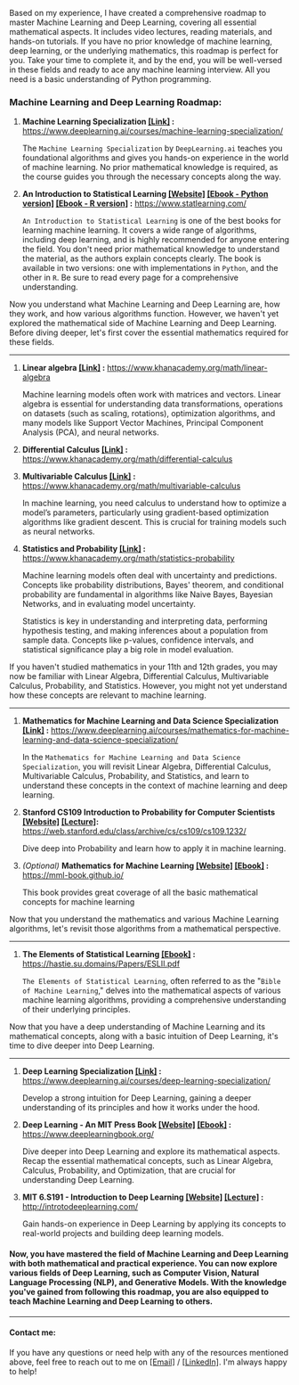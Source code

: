 Based on my experience, I have created a comprehensive roadmap to master Machine Learning and Deep Learning, covering all essential mathematical aspects. It includes video lectures, reading materials, and hands-on tutorials. If you have no prior knowledge of machine learning, deep learning, or the underlying mathematics, this roadmap is perfect for you. Take your time to complete it, and by the end, you will be well-versed in these fields and ready to ace any machine learning interview. All you need is a basic understanding of Python programming.

### Machine Learning and Deep Learning Roadmap:

1. **Machine Learning Specialization <a href="https://www.deeplearning.ai/courses/machine-learning-specialization/">[Link]</a> :** https://www.deeplearning.ai/courses/machine-learning-specialization/

   The `Machine Learning Specialization` by `DeepLearning.ai` teaches you foundational algorithms and gives you hands-on experience in the world of machine learning. No prior mathematical knowledge is required, as the course guides you through the necessary concepts along the way.

2. **An Introduction to Statistical Learning <a href="https://www.statlearning.com/">[Website]</a> <a href="https://hastie.su.domains/ISLP/ISLP_website.pdf.download.html">[Ebook - Python version]</a> <a href="https://hastie.su.domains/ISLR2/ISLRv2_corrected_June_2023.pdf.download.html">[Ebook - R version]</a> :** https://www.statlearning.com/

   `An Introduction to Statistical Learning` is one of the best books for learning machine learning. It covers a wide range of algorithms, including deep learning, and is highly recommended for anyone entering the field. You don't need prior mathematical knowledge to understand the material, as the authors explain concepts clearly. The book is available in two versions: one with implementations in `Python`, and the other in `R`. Be sure to read every page for a comprehensive understanding.

Now you understand what Machine Learning and Deep Learning are, how they work, and how various algorithms function. However, we haven't yet explored the mathematical side of Machine Learning and Deep Learning. Before diving deeper, let's first cover the essential mathematics required for these fields.

<hr>

1. **Linear algebra <a href="https://www.khanacademy.org/math/linear-algebra">[Link]</a> :** https://www.khanacademy.org/math/linear-algebra

   Machine learning models often work with matrices and vectors. Linear algebra is essential for understanding data transformations, operations on datasets (such as scaling, rotations), optimization algorithms, and many models like Support Vector Machines, Principal Component Analysis (PCA), and neural networks.

2. **Differential Calculus <a href="https://www.khanacademy.org/math/differential-calculus">[Link]</a> :** https://www.khanacademy.org/math/differential-calculus

3. **Multivariable Calculus <a href="https://www.khanacademy.org/math/multivariable-calculus">[Link]</a> :** https://www.khanacademy.org/math/multivariable-calculus

   In machine learning, you need calculus to understand how to optimize a model’s parameters, particularly using gradient-based optimization algorithms like gradient descent. This is crucial for training models such as neural networks.

4. **Statistics and Probability <a href="https://www.khanacademy.org/math/statistics-probability">[Link]</a> :** https://www.khanacademy.org/math/statistics-probability

   Machine learning models often deal with uncertainty and predictions. Concepts like probability distributions, Bayes' theorem, and conditional probability are fundamental in algorithms like Naive Bayes, Bayesian Networks, and in evaluating model uncertainty.

   Statistics is key in understanding and interpreting data, performing hypothesis testing, and making inferences about a population from sample data. Concepts like p-values, confidence intervals, and statistical significance play a big role in model evaluation.

If you haven't studied mathematics in your 11th and 12th grades, you may now be familiar with Linear Algebra, Differential Calculus, Multivariable Calculus, Probability, and Statistics. However, you might not yet understand how these concepts are relevant to machine learning.

<hr>

1. **Mathematics for Machine Learning and Data Science Specialization <a href="https://www.deeplearning.ai/courses/mathematics-for-machine-learning-and-data-science-specialization/">[Link]</a> :** https://www.deeplearning.ai/courses/mathematics-for-machine-learning-and-data-science-specialization/

   In the `Mathematics for Machine Learning and Data Science Specialization`, you will revisit Linear Algebra, Differential Calculus, Multivariable Calculus, Probability, and Statistics, and learn to understand these concepts in the context of machine learning and deep learning.

2. **Stanford CS109 Introduction to Probability for Computer Scientists <a href="https://web.stanford.edu/class/archive/cs/cs109/cs109.1232/">[Website]</a> <a href="https://youtube.com/playlist?list=PLoROMvodv4rOpr_A7B9SriE_iZmkanvUg&si=zFo6AVW3VACXL9qt">[Lecture]</a>:** https://web.stanford.edu/class/archive/cs/cs109/cs109.1232/

   Dive deep into Probability and learn how to apply it in machine learning.

3. _(Optional)_ **Mathematics for Machine Learning <a href="https://mml-book.github.io/">[Website]</a> <a href="https://mml-book.github.io/book/mml-book.pdf">[Ebook]</a> :** https://mml-book.github.io/

   This book provides great coverage of all the basic mathematical concepts for machine learning

Now that you understand the mathematics and various Machine Learning algorithms, let's revisit those algorithms from a mathematical perspective.

<hr>

1. **The Elements of Statistical Learning <a href="https://hastie.su.domains/Papers/ESLII.pdf">[Ebook]</a> :** https://hastie.su.domains/Papers/ESLII.pdf

   `The Elements of Statistical Learning`, often referred to as the "`Bible of Machine Learning`," delves into the mathematical aspects of various machine learning algorithms, providing a comprehensive understanding of their underlying principles.

Now that you have a deep understanding of Machine Learning and its mathematical concepts, along with a basic intuition of Deep Learning, it's time to dive deeper into Deep Learning.

<hr>

1. **Deep Learning Specialization <a href="https://www.deeplearning.ai/courses/deep-learning-specialization/">[Link]</a> :** https://www.deeplearning.ai/courses/deep-learning-specialization/

   Develop a strong intuition for Deep Learning, gaining a deeper understanding of its principles and how it works under the hood.

2. **Deep Learning - An MIT Press Book <a href="https://www.deeplearningbook.org/">[Website]</a> <a href="http://imlab.postech.ac.kr/dkim/class/csed514_2019s/DeepLearningBook.pdf">[Ebook]</a> :** https://www.deeplearningbook.org/

   Dive deeper into Deep Learning and explore its mathematical aspects. Recap the essential mathematical concepts, such as Linear Algebra, Calculus, Probability, and Optimization, that are crucial for understanding Deep Learning.

3. **MIT 6.S191 - Introduction to Deep Learning <a href="http://introtodeeplearning.com/">[Website]</a> <a href="https://youtube.com/playlist?list=PLtBw6njQRU-rwp5__7C0oIVt26ZgjG9NI&si=dvvsxzcc9zmixNYD">[Lecture]</a> :** http://introtodeeplearning.com/

   Gain hands-on experience in Deep Learning by applying its concepts to real-world projects and building deep learning models.

#### **Now, you have mastered the field of Machine Learning and Deep Learning with both mathematical and practical experience. You can now explore various fields of Deep Learning, such as Computer Vision, Natural Language Processing (NLP), and Generative Models. With the knowledge you've gained from following this roadmap, you are also equipped to teach Machine Learning and Deep Learning to others.**

<hr>

#### **Contact me:**

If you have any questions or need help with any of the resources mentioned above, feel free to reach out to me on <a href="mailto:dev.shubham.io@outlook.com">[Email]</a> / <a href="https://www.linkedin.com/in/shubham-choudhury/">[LinkedIn]</a>. I'm always happy to help!
